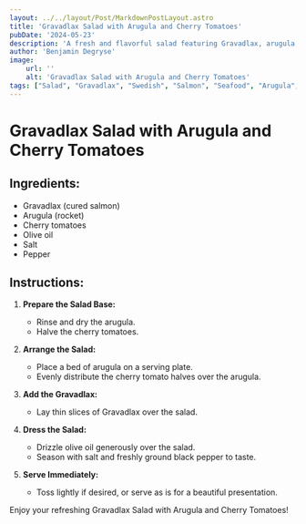 ```yaml
---
layout: ../../layout/Post/MarkdownPostLayout.astro
title: 'Gravadlax Salad with Arugula and Cherry Tomatoes'
pubDate: '2024-05-23'
description: 'A fresh and flavorful salad featuring Gravadlax, arugula, cherry tomatoes, and a simple olive oil dressing.'
author: 'Benjamin Degryse'
image:
    url: ''
    alt: 'Gravadlax Salad with Arugula and Cherry Tomatoes'
tags: ["Salad", "Gravadlax", "Swedish", "Salmon", "Seafood", "Arugula", "Cherry Tomatoes", "Light", "Quick", "Easy", "No-Cook", "Summer", "Nordic", "Healthy"]
---
```


# Gravadlax Salad with Arugula and Cherry Tomatoes

## Ingredients:
* Gravadlax (cured salmon)
* Arugula (rocket)
* Cherry tomatoes
* Olive oil
* Salt
* Pepper

## Instructions:
1. **Prepare the Salad Base:**
   * Rinse and dry the arugula.
   * Halve the cherry tomatoes.

2. **Arrange the Salad:**
   * Place a bed of arugula on a serving plate.
   * Evenly distribute the cherry tomato halves over the arugula.

3. **Add the Gravadlax:**
   * Lay thin slices of Gravadlax over the salad.

4. **Dress the Salad:**
   * Drizzle olive oil generously over the salad.
   * Season with salt and freshly ground black pepper to taste.

5. **Serve Immediately:**
   * Toss lightly if desired, or serve as is for a beautiful presentation.

Enjoy your refreshing Gravadlax Salad with Arugula and Cherry Tomatoes!
